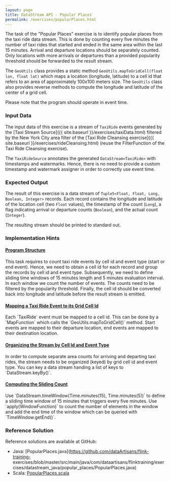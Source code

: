 ```yaml
---
layout: page
title: DataStream API - Popular Places
permalink: /exercises/popularPlaces.html
---
```


The task of the "Popular Places" exercise is to identify popular places from the taxi ride data stream. This is done by counting every five minutes the number of taxi rides that started and ended in the same area within the last 15 minutes. Arrival and departure locations should be separately counted. Only locations with more arrivals or departures than a provided popularity threshold should be forwarded to the result stream.

The `GeoUtils` class provides a static method `GeoUtils.mapToGridCell(float lon, float lat)` which maps a location (longitude, latitude) to a cell id that refers to an area of approximately 100x100 meters size. The `GeoUtils` class also provides reverse methods to compute the longitude and latitude of the center of a grid cell. 

Please note that the program should operate in event time.

### Input Data

The input data of this exercise is a stream of `TaxiRide` events generated by the [Taxi Stream Source]({{ site.baseurl }}/exercises/taxiData.html) filtered by the New York City area filter of the [Taxi Ride Cleansing exercise]({{ site.baseurl }}/exercises/rideCleansing.html) (reuse the FilterFunction of the Taxi Ride Cleansing exercise).

The `TaxiRideSource` annotates the generated `DataStream<TaxiRide>` with timestamps and watermarks. Hence, there is no need to provide a custom timestamp and watermark assigner in order to correctly use event time.

### Expected Output

The result of this exercise is a data stream of `Tuple5<Float, Float, Long, Boolean, Integer>` records. Each record contains the longitude and latitude of the location cell (two `Float` values), the timestamp of the count (`Long`), a flag indicating arrival or departure counts (`Boolean`), and the actual count (`Integer`).

The resulting stream should be printed to standard out.

### Implementation Hints

<div class="panel-group" id="accordion" role="tablist" aria-multiselectable="true">
  <div class="panel panel-default">
    <div class="panel-heading" role="tab" id="headingOne">
      <h4 class="panel-title">
        <a class="collapsed" role="button" data-toggle="collapse" data-parent="#accordion" href="#collapseOne" aria-expanded="false" aria-controls="collapseOne">
Program Structure
        </a>
      </h4>
    </div>
    <div id="collapseOne" class="panel-collapse collapse" role="tabpanel" aria-labelledby="headingOne">
      <div class="panel-body" markdown="span">
This task requires to count taxi ride events by cell id and event type (start or end event). Hence, we need to obtain a cell id for each record and group the records by cell id and event type. Subsequently, we need to define sliding time windows of 15 minutes length and 5 minutes evaluation interval. In each window we count the number of events. The counts need to be filtered by the popularity threshold. Finally, the cell id should be converted back into longitude and latitude before the result stream is emitted.
      </div>
    </div>
  </div>
  <div class="panel panel-default">
    <div class="panel-heading" role="tab" id="headingTwo">
      <h4 class="panel-title">
        <a class="collapsed" role="button" data-toggle="collapse" data-parent="#accordion" href="#collapseTwo" aria-expanded="false" aria-controls="collapseTwo">
Mapping a Taxi Ride Event to its Grid Cell Id
        </a>
      </h4>
    </div>
    <div id="collapseTwo" class="panel-collapse collapse" role="tabpanel" aria-labelledby="headingTwo">
      <div class="panel-body" markdown="span">
Each `TaxiRide` event must be mapped to a cell id. This can be done by a `MapFunction` which calls the `GeoUtils.mapToGridCell()` method. Start events are mapped to their departure location, end events are mapped to their destination location.
      </div>
    </div>
  </div>
  <div class="panel panel-default">
    <div class="panel-heading" role="tab" id="headingThree">
      <h4 class="panel-title">
        <a class="collapsed" role="button" data-toggle="collapse" data-parent="#accordion" href="#collapseThree" aria-expanded="false" aria-controls="collapseThree">
Organizing the Stream by Cell Id and Event Type
        </a>
      </h4>
    </div>
    <div id="collapseThree" class="panel-collapse collapse" role="tabpanel" aria-labelledby="headingThree">
      <div class="panel-body" markdown="span">
In order to compute separate area counts for arriving and departing taxi rides, the stream needs to be organized (keyed) by grid cell id and event type. You can key a data stream handing a list of keys to `DataStream.keyBy()`.
      </div>
    </div>
  </div>
  <div class="panel panel-default">
    <div class="panel-heading" role="tab" id="headingFour">
      <h4 class="panel-title">
        <a class="collapsed" role="button" data-toggle="collapse" data-parent="#accordion" href="#collapseFour" aria-expanded="false" aria-controls="collapseFour">
Computing the Sliding Count
        </a>
      </h4>
    </div>
    <div id="collapseFour" class="panel-collapse collapse" role="tabpanel" aria-labelledby="headingFour">
      <div class="panel-body" markdown="span">
Use `DataStream.timeWindow(Time.minutes(15), Time.minutes(5))` to define a sliding time window of 15 minutes that triggers every five minutes. Use `apply(WindowFunction)` to count the number of elements in the window and add the end time of the window which can be queried with `TimeWindow.getEnd()`.
      </div>
    </div>
  </div>
</div>

### Reference Solution

Reference solutions are available at GitHub:

- Java: [PopularPlaces.java](https://github.com/dataArtisans/flink-training-
exercises/blob/master/src/main/java/com/dataartisans/flinktraining/exercises/datastream_java/popular_places/PopularPlaces.java)
- Scala: [PopularPlaces.scala](https://github.com/dataArtisans/flink-training-exercises/blob/master/src/main/scala/com/dataartisans/flinktraining/exercises/datastream_scala/popular_places/PopularPlaces.scala)
